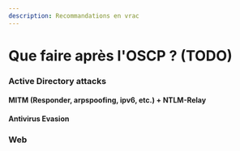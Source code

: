 ```yaml
---
description: Recommandations en vrac
---
```


# Que faire après l'OSCP ? (TODO)

### Active Directory attacks

#### MITM (Responder, arpspoofing, ipv6, etc.) + NTLM-Relay

#### Antivirus Evasion

### Web&#x20;
